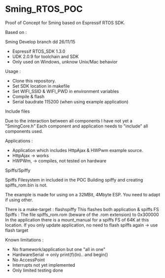 # Sming_RTOS_POC

Proof of Concept for Sming based on Espressif RTOS SDK.

Based on : 

Sming Develop branch dd 26/11/15

- Espressif RTOS_SDK 1.3.0
- UDK 2.0.9 for toolchain and SDK
- Only used on Windows, unknow Unix/Mac behavior

Usage : 

- Clone this repository.
- Set SDK location in makefile
- Set WIFI_SSID & WIFI_PWD in environment variables
- Compile & flash
- Serial baudrate 115200 (when using example application)

Include files

Due to the interaction between all components I have not yet a "SmingCore.h"
Each component and application needs to "include" all components used.

Applications : 

- Application which includes HttpAjax & HWPwm example source.
- HttpAjax -> works
- HWPWm, -> compiles, not tested on hardware

Spiffs/Spiffy

Spiffs Filesystem in included in the POC
Building spiffy and creating spiffs_rom.bin is not.

The example is made for using on a 32MBit, 4Mbyte ESP.
You need to adapt if using other.

There is a make-target : flashspiffy
This flashes both application & spiffs FS
Spiffs : The file spiffs_rom.rom (beware of the .rom extension) to 0x300000
In the application there is a mount_manual for a spiffs FS of 64K at this location.
If you only update application, no need to flash spiffs again -> use flash target


Known limitations : 

- No framework/application but one "all in one" 
- HardwareSerial -> only print(f)(ln).. and begin()
- No AccessPoint
- Interrupts not yet implemented
- Only limited testing done




